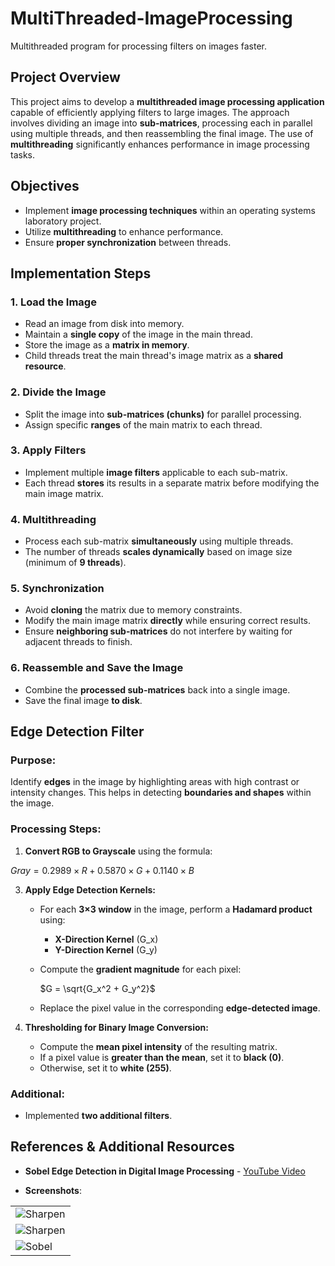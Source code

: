 # MultiThreaded-ImageProcessing
Multithreaded program for processing filters on images faster.

## Project Overview
This project aims to develop a **multithreaded image processing application** capable of efficiently applying filters to large images. The approach involves dividing an image into **sub-matrices**, processing each in parallel using multiple threads, and then reassembling the final image. The use of **multithreading** significantly enhances performance in image processing tasks.

## Objectives
- Implement **image processing techniques** within an operating systems laboratory project.
- Utilize **multithreading** to enhance performance.
- Ensure **proper synchronization** between threads.

## Implementation Steps

### 1. Load the Image
- Read an image from disk into memory.
- Maintain a **single copy** of the image in the main thread.
- Store the image as a **matrix in memory**.
- Child threads treat the main thread's image matrix as a **shared resource**.

### 2. Divide the Image
- Split the image into **sub-matrices (chunks)** for parallel processing.
- Assign specific **ranges** of the main matrix to each thread.

### 3. Apply Filters
- Implement multiple **image filters** applicable to each sub-matrix.
- Each thread **stores** its results in a separate matrix before modifying the main image matrix.

### 4. Multithreading
- Process each sub-matrix **simultaneously** using multiple threads.
- The number of threads **scales dynamically** based on image size (minimum of **9 threads**).

### 5. Synchronization
- Avoid **cloning** the matrix due to memory constraints.
- Modify the main image matrix **directly** while ensuring correct results.
- Ensure **neighboring sub-matrices** do not interfere by waiting for adjacent threads to finish.

### 6. Reassemble and Save the Image
- Combine the **processed sub-matrices** back into a single image.
- Save the final image **to disk**.

## Edge Detection Filter
### **Purpose:**
Identify **edges** in the image by highlighting areas with high contrast or intensity changes. This helps in detecting **boundaries and shapes** within the image.

### **Processing Steps:**
1. **Convert RGB to Grayscale** using the formula:

$Gray = 0.2989 \times R + 0.5870 \times G + 0.1140 \times B$

3. **Apply Edge Detection Kernels:**
   - For each **3×3 window** in the image, perform a **Hadamard product** using:
     - **X-Direction Kernel** \(G_x\)
     - **Y-Direction Kernel** \(G_y\)
   - Compute the **gradient magnitude** for each pixel:

      $G = \sqrt{G_x^2 + G_y^2}$

   - Replace the pixel value in the corresponding **edge-detected image**.

4. **Thresholding for Binary Image Conversion:**
   - Compute the **mean pixel intensity** of the resulting matrix.
   - If a pixel value is **greater than the mean**, set it to **black (0)**.
   - Otherwise, set it to **white (255)**.

### **Additional:**
- Implemented **two additional filters**.

## References & Additional Resources
- **Sobel Edge Detection in Digital Image Processing** - [YouTube Video](https://www.youtube.com/watch?v=Yz7h9L4gecQ)

- **Screenshots**:

<table>
        <tr><td><img src="https://github.com/user-attachments/assets/12817a48-0a85-4368-afa6-f7012153bf98" alt="Sharpen"></td></tr>
        <tr><td><img src="https://github.com/user-attachments/assets/943bf804-e4ce-42e4-92f7-57afd6712c8f" alt="Sharpen"></td></tr>
        <tr><td><img src="https://github.com/user-attachments/assets/1fab6277-1807-46bd-bdcb-bc4b5e94ee18" alt="Sobel"></td></tr>
</table>
